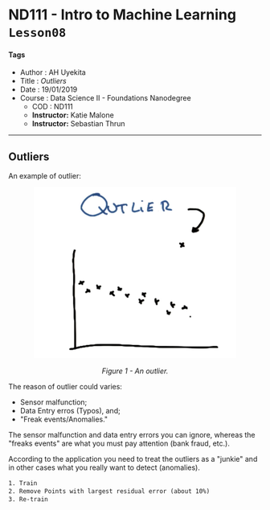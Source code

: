 # ND111 - Intro to Machine Learning `Lesson08`

#### Tags
* Author : AH Uyekita
* Title  : _Outliers_
* Date   : 19/01/2019
* Course : Data Science II - Foundations Nanodegree
    * COD    : ND111
    * **Instructor:** Katie Malone
    * **Instructor:** Sebastian Thrun

******************************************************************

## Outliers

An example of outlier:

<center><img src="01-img/c5_l8_01.png" alt="c5_l8_01.png" width="80%;"/>

<em>Figure 1 - An outlier.</em></center>

The reason of outlier could varies:

* Sensor malfunction;
* Data Entry erros (Typos), and;
* "Freak events/Anomalies."

The sensor malfunction and data entry errors you can ignore, whereas the "freaks events" are what you must pay attention (bank fraud, etc.).

According to the application you need to treat the outliers as a "junkie" and in other cases what you really want to detect (anomalies).

```
1. Train
2. Remove Points with largest residual error (about 10%)
3. Re-train
```
